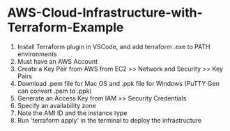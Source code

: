 # AWS-Cloud-Infrastructure-with-Terraform-Example

1. Install Terraform plugin in VSCode, and add terraform .exe to PATH environments
2. Must have an AWS Account
3. Create a Key Pair from AWS from EC2 >> Network and Security >> Key Pairs
4. Download .pem file for Mac OS and .ppk file for Windows (PuTTY Gen can convert .pem to .ppk)
5. Generate an Access Key from IAM >> Security Credentials
6. Specify an availability zone
7. Note the AMI ID and the instance type
8. Run 'terraform apply' in the terminal to deploy the infrastructure
